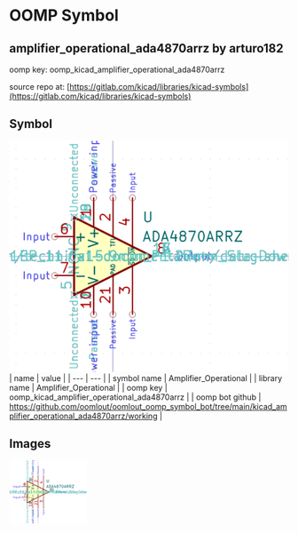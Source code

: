 # OOMP Symbol  
## amplifier_operational_ada4870arrz  by arturo182  
  
oomp key: oomp_kicad_amplifier_operational_ada4870arrz  
  
source repo at: [https://gitlab.com/kicad/libraries/kicad-symbols](https://gitlab.com/kicad/libraries/kicad-symbols)  
## Symbol  
  
[![working.png](working_600.png)](working.png)  
| name | value | 
| --- | --- | 
| symbol name | Amplifier_Operational | 
| library name | Amplifier_Operational | 
| oomp key | oomp_kicad_amplifier_operational_ada4870arrz | 
| oomp bot github | https://github.com/oomlout/oomlout_oomp_symbol_bot/tree/main/kicad_amplifier_operational_ada4870arrz/working | 
## Images  
  
[![working.png](working_140.png)](working.png)  
